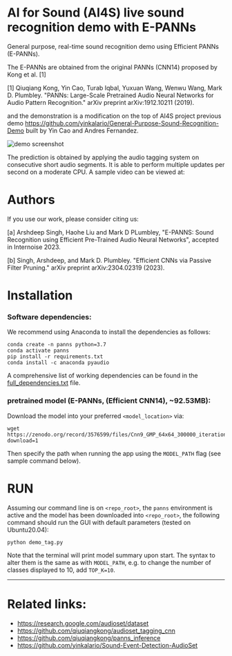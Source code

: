 # AI for Sound (AI4S) live sound recognition demo with E-PANNs

General purpose, real-time sound recognition demo using Efficient PANNs (E-PANNs).

The E-PANNs are obtained from the original PANNs (CNN14) proposed by Kong et al. [1] 

[1] Qiuqiang Kong, Yin Cao, Turab Iqbal, Yuxuan Wang, Wenwu Wang, Mark D. Plumbley. "PANNs: Large-Scale Pretrained Audio Neural Networks for Audio Pattern Recognition." arXiv preprint arXiv:1912.10211 (2019).


and the demonstration is a modification on the top of AI4S project previous demo https://github.com/yinkalario/General-Purpose-Sound-Recognition-Demo  built by Yin Cao and Andres Fernandez.

![demo screenshot](config/demo_screenshot.png)


The prediction is obtained by applying the audio tagging system on consecutive short audio segments. It is able to perform multiple updates per second on a moderate CPU. A sample video can be viewed at:




# Authors

If you use our work, please consider citing us:

[a] Arshdeep Singh, Haohe Liu and Mark D PLumbley, "E-PANNS: Sound Recognition using Efficient Pre-Trained Audio Neural Networks", accepted in Internoise 2023.


[b] Singh, Arshdeep, and Mark D. Plumbley. "Efficient CNNs via Passive Filter Pruning." arXiv preprint arXiv:2304.02319 (2023). 


# Installation

### Software dependencies:

We recommend using Anaconda to install the dependencies as follows:

```
conda create -n panns python=3.7
conda activate panns
pip install -r requirements.txt
conda install -c anaconda pyaudio
```

A comprehensive list of working dependencies can be found in the [full_dependencies.txt](assets/full_dependencies.txt) file.

### pretrained model (E-PANNs, (Efficient CNN14), ~92.53MB):

Download the model into your preferred `<model_location>` via:

```
wget https://zenodo.org/record/3576599/files/Cnn9_GMP_64x64_300000_iterations_mAP%3D0.37.pth?download=1
```

Then specify the path when running the app using the `MODEL_PATH` flag (see sample command below).



# RUN

Assuming our command line is on `<repo_root>`, the `panns` environment is active and the model has been downloaded into `<repo_root>`, the following command should run the GUI with default parameters (tested on Ubuntu20.04):


```
python demo_tag.py
```

Note that the terminal will print model summary upon start. The syntax to alter them is the same as with `MODEL_PATH`, e.g. to change the number of classes displayed to 10, add `TOP_K=10`.


---

# Related links:

* https://research.google.com/audioset/dataset
* https://github.com/qiuqiangkong/audioset_tagging_cnn
* https://github.com/qiuqiangkong/panns_inference
* https://github.com/yinkalario/Sound-Event-Detection-AudioSet
